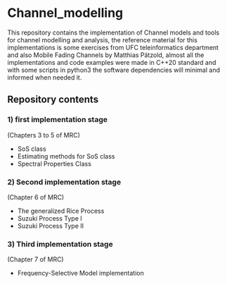 # Channel_modelling
This repository contains the implementation of Channel models and tools for channel modelling and analysis,
the reference material for this implementations is some exercises from UFC teleinformatics department and also Mobile Fading Channels by Matthias Pätzold,
almost all the implementations and code examples were made in C++20 standard and with some scripts in python3
the software dependencies will minimal and informed when needed it.

## Repository contents

### 1) first implementation stage

(Chapters 3 to 5 of MRC)
- SoS class
- Estimating methods for SoS class
- Spectral Properties Class

### 2) Second implementation stage

(Chapter 6 of MRC)
- The generalized Rice Process
- Suzuki Process Type I
- Suzuki Process Type II

### 3) Third implementation stage

(Chapter 7 of MRC)
- Frequency-Selective Model implementation